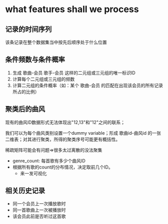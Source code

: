 # what features shall we process

## 记录的时间序列

该条记录在整个数据集当中按先后顺序处于什么位置

## 条件频数与条件概率

1. 生成 歌曲-会员 歌手-会员 这样的二元组或三元组的唯一标识ID
1. 计算每个二元组或三元组的频数
1. 计算二元组的条件概率（如：某个 歌曲-会员 的匹配在出现该会员的所有记录所占的比例）

## 聚类后的曲风

现有的曲风ID数据形式无法体现出"12,13"和"12"之间的联系；

我们可以为每个曲风类别设置一个dummy variable；形成 歌曲id-曲风id 的一张二维表；对其进行聚类，所得的聚类序号可能更有概括性。

稀疏矩阵可能会有问题=>很多太过离散的没法聚集

- genre_count: 每首歌有多少个曲风ID
- 根据所有歌的count的分布情况，决定取前几个ID。
  - 来一发可视化

## 相关历史记录

- 同一个会员上一次播放歌时
- 同一首歌曲上一次被播放时
- 该会员此前是否听过这首歌
